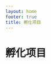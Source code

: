 ```yaml
---
layout: home
footer: true
title: 孵化项目
---
```


# 孵化项目

<script setup>
import ProjectList from './components/ProjectList.vue';
</script>

<ProjectList></ProjectList>